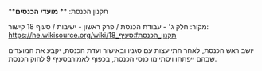 **תקנון הכנסת: **
**מועדי הכנסים**

מקור: חלק ג׳ - עבודת הכנסת / פרק ראשון - ישיבות / סעיף 18
קישור: https://he.wikisource.org/wiki/תקנון_הכנסת#סעיף_18

יושב ראש הכנסת, לאחר התייעצות עם סגניו ובאישור ועדת הכנסת, יקבע את המועדים שבהם ייפתחו ויסתיימו כנסי הכנסת, בכפוף לאמורבסעיף 9 לחוק הכנסת.